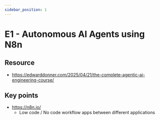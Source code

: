 ```yaml
---
sidebar_position: 1
---
```


# E1 - Autonomous AI Agents using N8n

## Resource

- https://edwarddonner.com/2025/04/21/the-complete-agentic-ai-engineering-course/

## Key points

- https://n8n.io/
  - Low code / No code workflow apps between different applications
